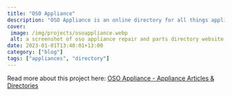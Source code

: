 ```yaml
---
title: "OSO Appliance"
description: "OSO Appliance is an online directory for all things appliances. With a primary focus on New Zealand, but rapidly expanding to other areas, this website is intended to inform people about appliances and the services available in their area to keep them running smoothly."
cover: 
 image: /img/projects/osoappliance.webp
 alt: a screenshot of oso appliance repair and parts directory website
date: 2023-01-01T13:48:01+13:00
category: ["blog"]
tags: ["appliances", "directory"]
---
```


Read more about this project here: <a href="https://www.osoappliance.com">OSO Appliance - Appliance Articles & Directories</a>


